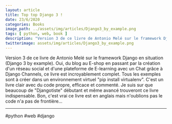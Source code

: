 ```yaml
---
layout: article
title: Top top Django 3 !
date: 23/6/2020
categories: Books
image_path: ../assets/img/articles/Django3_by_example.png
tags: [ python, web, book ]
description: "Version 3 de ce livre de Antonio Melé sur le framework Django en situation (Django 3 by example)"
twitterimage: assets/img/articles/Django3_by_example.png
---
```



Version 3 de ce livre de Antonio Melé sur le framework Django en situation (Django 3 by example). Oui, du blog au E-shop en passant par la création d'un réseau social et d'une plateforme de E-learning avec un Chat grâce à Django Channels, ce livre est incroyablement complet. Tous les exemples sont à créer dans un environnement virtuel "pip install virtualenv". C'est un livre clair avec du code propre, efficace et commenté. Je suis sur que beaucoup de "Djangotiste" débutant et même avancé trouveront ce livre indispensable. Bon, c'est vrai ce livre est en anglais mais n'oublions pas le code n'a pas de frontière…

---
#python #web #django